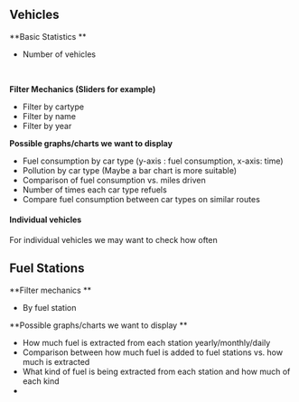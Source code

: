 ## Vehicles

**Basic Statistics **

- Number of vehicles

  ​

**Filter Mechanics (Sliders for example)**

- Filter by cartype
- Filter by name
- Filter by year



**Possible graphs/charts we want to display**

- Fuel consumption by car type (y-axis : fuel consumption, x-axis: time)
- Pollution by car type (Maybe a bar chart is more suitable)
- Comparison of fuel consumption vs. miles driven
- Number of times each car type refuels
- Compare fuel consumption between car types on similar routes



#### Individual vehicles

For individual vehicles we may want to check how often 

## Fuel Stations 



**Filter mechanics **

- By fuel station



**Possible graphs/charts we want to display ** 

- How much fuel is extracted from each station yearly/monthly/daily
- Comparison between how much fuel is added to fuel stations vs. how much is extracted
- What kind of fuel is being extracted from each station and how much of each kind
- ​





